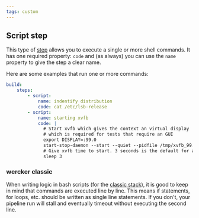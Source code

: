 ```yaml
---
tags: custom
---
```


## Script step

This type of [step](/docs/steps/index.html) allows you to execute a single or
more shell commands.  It has one required property: `code` and (as always) you
can use the `name` property to give the step a clear name.

Here are some examples that run one or more commands:

```yaml
build:
    steps:
        - script:
            name: indentify distribution
            code: cat /etc/lsb-release
        - script:
            name: starting xvfb
            code: |
              # Start xvfb which gives the context an virtual display
              # which is required for tests that require an GUI
              export DISPLAY=:99.0
              start-stop-daemon --start --quiet --pidfile /tmp/xvfb_99.pid --make-pidfile --background --exec /usr/bin/Xvfb -- :99 -screen 0 1024x768x24 -ac +extension GLX +render -noreset
              # Give xvfb time to start. 3 seconds is the default for all xvfb-run commands.
              sleep 3
```

### wercker classic

When writing logic in bash scripts (for the [classic stack](/docs/wercker-yml/wercker-classic.html)),
it is good to keep in mind that commands are executed line by line. This means if
statements, for loops, etc. should be written as single line statements. If you
don't, your pipeline run will stall and eventually timeout without executing
the second line.
